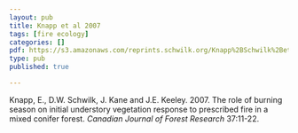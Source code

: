 ```yaml
---
layout: pub
title: Knapp et al 2007
tags: [fire ecology]
categories: []
pdf: https://s3.amazonaws.com/reprints.schwilk.org/Knapp%2BSchwilk%2Betal-2007_understory_season_of_burn.pdf
type: pub
published: true

---
```


Knapp, E., D.W. Schwilk, J. Kane and J.E. Keeley. 2007. The role of burning season on initial understory vegetation response to prescribed fire in a mixed conifer forest. *Canadian Journal of Forest Research* 37:11-22.
